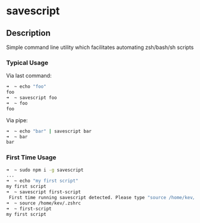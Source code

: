 # savescript

## Description

Simple command line utility which facilitates automating zsh/bash/sh scripts

### Typical Usage

Via last command:

```bash
➜  ~ echo "foo"
foo
➜  ~ savescript foo
➜  ~ foo
foo
```

Via pipe:

```bash
➜  ~ echo "bar" | savescript bar
➜  ~ bar
bar
```

### First Time Usage

```bash
➜  ~ sudo npm i -g savescript
...
➜  ~ echo "my first script"
my first script
➜  ~ savescript first-script
 First time running savescript detected. Please type "source /home/kev/.zshrc" or reload your shell.
➜  ~ source /home/kev/.zshrc
➜  ~ first-script
my first script
```
